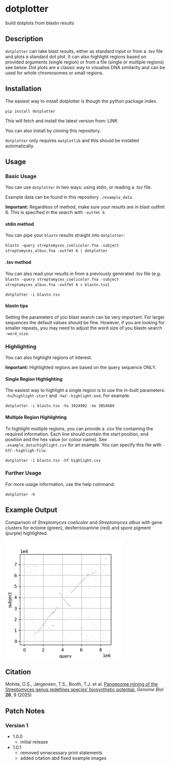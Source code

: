 # dotplotter
build dotplots from blastn results

## Description
`dotplotter` can take blast results, either as standard input or from a .tsv file and plots a standard dot plot. It can also highlight regions based on provided arguments (single region) or from a file (single or multiple regions) see below. Dot plots are a classic way to visualise DNA similarity and can be used for whole chromosomes or small regions.

## Installation
The easiest way to install dotplotter is though the python package index.

`pip install dotplotter`

This will fetch and install the latest version from: LINK

You can also install by cloning this repository.

`dotplotter` only requires `matplotlib` and this should be installed automatically.

## Usage
### Basic Usage
You can use `dotplotter` in two ways: using stdin, or reading a .tsv file.

Example data can be found in this repository `./example_data`.

**Important:** Regardless of method, make sure your results are in blast outfmt 6. This is specified in the search with `-outfmt 6`

#### stdin method
You can pipe your `blastn` results straight into `dotplotter`:

`blastn -query streptomyces_coelicolor.fna -subject streptomyces_albus.fna -outfmt 6 | dotplotter`

#### .tsv method
You can also read your results in from a previously generated .tsv file (e.g. `blastn -query streptomyces_coelicolor.fna -subject streptomyces_albus.fna -outfmt 6 > blastn.tsv`)

`dotplotter -i blastn.tsv`

#### blastn tips
Setting the parameters of you blast search can be very important. For larger sequences the default values should be fine. However, if you are looking for smaller repeats, you may need to adjust the word size of you blastn search `-word_size`.

### Highlighting
You can also highlight regions of interest.

**Important:** Highlighted regions are based on the query sequence ONLY.

#### Single Region Highlighting
The easiest way to highlight a single region is to use the in-built parameters: `-hs`/`highlight-start` and `-he`/`--highlight-end`. For example:

`dotplotter -i blastn.tsv -hs 3024902 -he 3054689`

#### Multiple Region Highlighting
To highlight multiple regions, you can provide a .csv file containing the required information. Each line should contain the start position, end position and the hex value (or colour name).
See `.example_data/highlight.csv` for an example. You can specify this file with `-hf`/`--highligh-file`.

`dotplotter -i blastn.tsv -hf highlight.csv`

### Further Usage
For more usage information, use the help command:

`dotplotter -h`

## Example Output
Comparison of _Streptomyces coelicolor_ and _Streptomyces albus_ with gene clusters for ectoine (green), desferrioxamine (red) and spore pigment (purple) highlighted.

![example output](https://raw.githubusercontent.com/drboothtj/dotplotter/main/example_data/output.png)

## Citation
Mohite, O.S., Jørgensen, T.S., Booth, T.J. et al. [Pangenome mining of the Streptomyces genus redefines species’ biosynthetic potential.](https://doi.org/10.1186/s13059-024-03471-9) *Genome Biol* **26**, 9 (2025)

## Patch Notes
### Version 1
- 1.0.0
  - initial release
- 1.0.1
  - removed unnecessary print statements
  - added citation abd fixed example images
